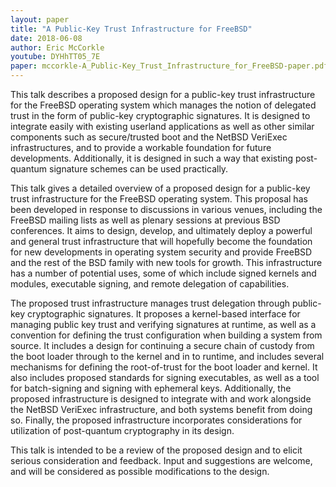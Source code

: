 ```yaml
---
layout: paper
title: "A Public-Key Trust Infrastructure for FreeBSD"
date: 2018-06-08
author: Eric McCorkle
youtube: DYHhTT05_7E
paper: mccorkle-A_Public-Key_Trust_Infrastructure_for_FreeBSD-paper.pdf
---
```

This talk describes a proposed design for a public-key trust infrastructure for the FreeBSD operating system which manages the notion of delegated trust in the form of public-key cryptographic signatures. It is designed to integrate easily with existing userland applications as well as other similar components such as secure/trusted boot and the NetBSD VeriExec infrastructures, and to provide a workable foundation for future developments. Additionally, it is designed in such a way that existing post-quantum signature schemes can be used practically.

This talk gives a detailed overview of a proposed design for a public-key trust infrastructure for the FreeBSD operating system. This proposal has been developed in response to discussions in various venues, including the FreeBSD mailing lists as well as plenary sessions at previous BSD conferences. It aims to design, develop, and ultimately deploy a powerful and general trust infrastructure that will hopefully become the foundation for new developments in operating system security and provide FreeBSD and the rest of the BSD family with new tools for growth. This infrastructure has a number of potential uses, some of which include signed kernels and modules, executable signing, and remote delegation of capabilities.

The proposed trust infrastructure manages trust delegation through public-key cryptographic signatures. It proposes a kernel-based interface for managing public key trust and verifying signatures at runtime, as well as a convention for defining the trust configuration when building a system from source. It includes a design for continuing a secure chain of custody from the boot loader through to the kernel and in to runtime, and includes several mechanisms for defining the root-of-trust for the boot loader and kernel. It also includes proposed standards for signing executables, as well as a tool for batch-signing and signing with ephemeral keys. Additionally, the proposed infrastructure is designed to integrate with and work alongside the NetBSD VeriExec infrastructure, and both systems benefit from doing so. Finally, the proposed infrastructure incorporates considerations for utilization of post-quantum cryptography in its design.

This talk is intended to be a review of the proposed design and to elicit serious consideration and feedback. Input and suggestions are welcome, and will be considered as possible modifications to the design.
